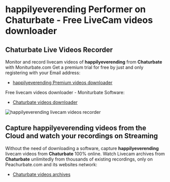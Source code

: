 # happilyeverending Performer on Chaturbate - Free LiveCam videos downloader

## Chaturbate Live Videos Recorder

Monitor and record livecam videos of **happilyeverending** from **Chaturbate** with Moniturbate.com
Get a premium trial for free by just and only registering with your Email address:
* [happilyeverending Premium videos downloader](https://moniturbate.com/request-demo-licence-key.html)

Free livecam videos downloader - Moniturbate Software:
* [Chaturbate videos downloader](https://moniturbate.com/moniturbate-download-software.html)

![happilyeverending livecam videos recorder](https://peachurnet.com/templates/moniturbate-software.png)


## Capture happilyeverending videos from the Cloud and watch your recordings on Streaming

Without the need of downloading a software, capture **happilyeverending** livecam videos from **Chaturbate** 100% online.
Watch Livecam archives from **Chaturbate** unlimitedly from thousands of existing recordings, only on Peachurbate.com and its websites network:
* [Chaturbate videos archives](https://peachurnet.com/)